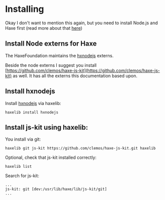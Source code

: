 # Installing

Okay I don't want to mention this again, but you need to install Node.js and Haxe first (read more about that [here](download.md))


## Install Node externs for Haxe


The HaxeFoundation maintains the [hxnodejs](https://github.com/HaxeFoundation/hxnodejs) externs.

Beside the node externs I suggest you install [https://github.com/clemos/haxe-js-kit](https://github.com/clemos/haxe-js-kit) as well. It has all the externs this documentation based upon.



## Install hxnodejs

Install [hxnodejs](http://lib.haxe.org/p/hxnodejs) via haxelib:

```
haxelib install hxnodejs
```


## Install **js-kit** using haxelib:

You install via git:

```
haxelib git js-kit https://github.com/clemos/haxe-js-kit.git haxelib
```

Optional, check that js-kit installed correctly:

```
haxelib list
```

Search for js-kit:

```
...
js-kit: git [dev:/usr/lib/haxe/lib/js-kit/git]
...
```



